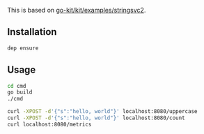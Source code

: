 This is based on [go-kit/kit/examples/stringsvc2](https://github.com/go-kit/kit/tree/v0.5.0/examples/stringsvc2).

## Installation
```bash
dep ensure
```

## Usage
```bash
cd cmd
go build
./cmd
```
```bash
curl -XPOST -d'{"s":"hello, world"}' localhost:8080/uppercase
curl -XPOST -d'{"s":"hello, world"}' localhost:8080/count
curl localhost:8080/metrics
```